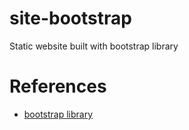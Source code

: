 # site-bootstrap
Static website built with bootstrap library

# References
- [bootstrap library](https://getbootstrap.com)